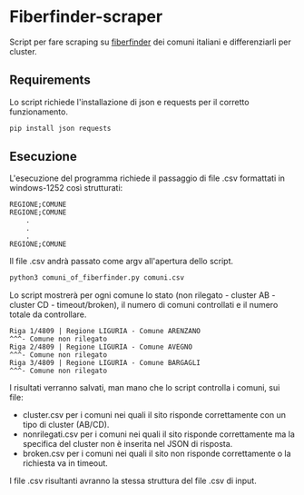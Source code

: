 # Fiberfinder-scraper

Script per fare scraping su [fiberfinder](https://fiberfinder.it/) dei comuni italiani e differenziarli per cluster.

## Requirements

Lo script richiede l'installazione di json e requests per il corretto funzionamento.


```bash
pip install json requests
```
## Esecuzione
L'esecuzione del programma richiede il passaggio di file .csv formattati in windows-1252 così strutturati:
```
REGIONE;COMUNE
REGIONE;COMUNE
    .
    .
    .
REGIONE;COMUNE
```

Il file .csv andrà passato come argv all'apertura dello script.
```bash
python3 comuni_of_fiberfinder.py comuni.csv
```
Lo script mostrerà per ogni comune lo stato (non rilegato - cluster AB - cluster CD - timeout/broken), il numero di comuni controllati e il numero totale da controllare.
```
Riga 1/4809 | Regione LIGURIA - Comune ARENZANO
^^^- Comune non rilegato
Riga 2/4809 | Regione LIGURIA - Comune AVEGNO
^^^- Comune non rilegato
Riga 3/4809 | Regione LIGURIA - Comune BARGAGLI
^^^- Comune non rilegato
```


I risultati verranno salvati, man mano che lo script controlla i comuni, sui file:
* cluster.csv per i comuni nei quali il sito risponde correttamente con un tipo di cluster (AB/CD).
* nonrilegati.csv per i comuni nei quali il sito risponde correttamente ma la specifica del cluster non è inserita nel JSON di risposta.
* broken.csv per i comuni nei quali il sito non risponde correttamente o la richiesta va in timeout.

I file .csv risultanti avranno la stessa struttura del file .csv di input.
